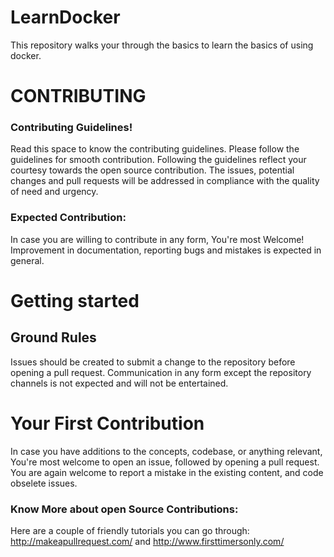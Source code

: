 # LearnDocker
This repository walks your through the basics to learn the basics of using docker.

# CONTRIBUTING

### Contributing Guidelines!

 Read this space to know the contributing guidelines. Please follow the guidelines for smooth contribution. Following the guidelines reflect your courtesy towards the open source contribution. The issues, potential changes and pull requests will be addressed in compliance with the quality of need and urgency.  

### Expected Contribution:
In case you are willing to contribute in any form, You're most Welcome! Improvement in documentation, reporting bugs and mistakes is expected in general.

# Getting started

## Ground Rules
Issues should be created to submit a change to the repository before opening a pull request. Communication in any form except the repository channels is not expected and will not be entertained.


# Your First Contribution
In case you have additions to the concepts, codebase, or anything relevant, You're most welcome to open an issue, followed by opening a pull request. You are again welcome to report a mistake in the existing content, and code obselete issues.


### Know More about open Source Contributions:
Here are a couple of friendly tutorials you can go through: http://makeapullrequest.com/ and http://www.firsttimersonly.com/

